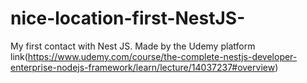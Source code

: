 # nice-location-first-NestJS-
My first contact with Nest JS. Made by the Udemy platform link(https://www.udemy.com/course/the-complete-nestjs-developer-enterprise-nodejs-framework/learn/lecture/14037237#overview)
